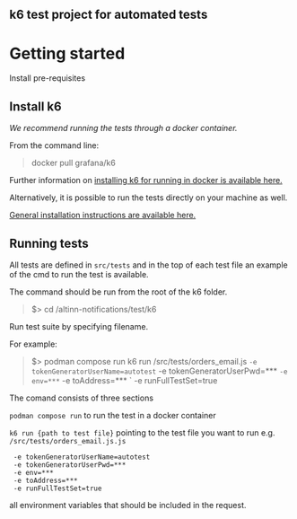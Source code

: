 ## k6 test project for automated tests

# Getting started


Install pre-requisites
## Install k6

*We recommend running the tests through a docker container.*

From the command line:

> docker pull grafana/k6


Further information on [installing k6 for running in docker is available here.](https://k6.io/docs/get-started/installation/#docker)


Alternatively, it is possible to run the tests directly on your machine as well.

[General installation instructions are available here.](https://k6.io/docs/get-started/installation/)


## Running tests

All tests are defined in `src/tests` and in the top of each test file an example of the cmd to run the test is available.

The command should be run from the root of the k6 folder.

>$> cd /altinn-notifications/test/k6

Run test suite by specifying filename.

For example:

 >$> podman compose run k6 run /src/tests/orders_email.js `
    -e tokenGeneratorUserName=autotest `
    -e tokenGeneratorUserPwd=*** `
    -e env=*** `
    -e toAddress=*** `
    -e runFullTestSet=true

The comand consists of three sections

`podman compose run` to run the test in a docker container

`k6 run {path to test file}` pointing to the test file you want to run e.g. `/src/tests/orders_email.js.js`

```
 -e tokenGeneratorUserName=autotest
 -e tokenGeneratorUserPwd=***
 -e env=***
 -e toAddress=***
 -e runFullTestSet=true
````
 all environment variables that should be included in the request.
